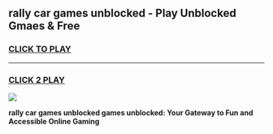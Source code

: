 
## rally car games unblocked - Play Unblocked Gmaes & Free
<h3>
<a href="https://premium.freeplayer.one?title=rally_car_games_unblocked&ref=19F">CLICK TO PLAY</a></h3>
<hr>

<h3>
<a href="https://premium.freeplayer.one?title=rally_car_games_unblocked&ref=19F">CLICK 2 PLAY</a>
  
</h3>

<a href="https://premium.freeplayer.one?title=rally_car_games_unblocked&ref=19F/"><img src="https://clearcache.store/games.png"></a>


**rally car games unblocked games unblocked: Your Gateway to Fun and Accessible Online Gaming**
